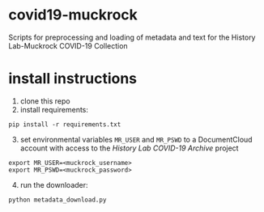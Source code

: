# covid19-muckrock
Scripts for preprocessing and loading of metadata and text for the History Lab-Muckrock COVID-19 Collection

# install instructions
1. clone this repo
2. install requirements:
```
pip install -r requirements.txt
```
3. set environmental variables `MR_USER` and `MR_PSWD` to a DocumentCloud account with access to the _History Lab COVID-19 Archive_ project
```
export MR_USER=<muckrock_username>
export MR_PSWD=<muckrock_password>
```
4. run the downloader:
```
python metadata_download.py
```
